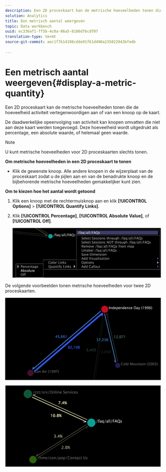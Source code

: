 ```yaml
---
description: Een 2D proceskaart kan de metrische hoeveelheden tonen die de hoeveelheid activiteit vertegenwoordigen aan of van een knoop op de kaart.
solution: Analytics
title: Een metrisch aantal weergeven
topic: Data workbench
uuid: ec336af1-ff5b-4c0a-86a5-8186d76cdf07
translation-type: tm+mt
source-git-commit: aec1f7b14198cdde91f61d490a235022943bfedb

---
```



# Een metrisch aantal weergeven{#display-a-metric-quantity}

Een 2D proceskaart kan de metrische hoeveelheden tonen die de hoeveelheid activiteit vertegenwoordigen aan of van een knoop op de kaart.

De daadwerkelijke opeenvolging van activiteit kan knopen omvatten die niet aan deze kaart werden toegevoegd. Deze hoeveelheid wordt uitgedrukt als percentage, een absolute waarde, of helemaal geen waarde.

>[!NOTE]
>
>U kunt metrische hoeveelheden voor 2D proceskaarten slechts tonen.

**Om metrische hoeveelheden in een 2D proceskaart te tonen**

* Klik de gewenste knoop. Alle andere knopen in de wijzerplaat van de proceskaart zodat u de pijlen aan en van de benadrukte knoop en de bijbehorende metrische hoeveelheden gemakkelijker kunt zien.

**Om te kiezen hoe het aantal wordt getoond**

1. Klik een knoop met de rechtermuisknop aan en klik **[!UICONTROL Options]** > **[!UICONTROL Quantify Links]**.
1. Klik **[!UICONTROL Percentage]**, **[!UICONTROL Absolute Value]**, of **[!UICONTROL Off]**.

   ![](assets/mnu_2DProcessMap_quantifyLinks.png)

De volgende voorbeelden tonen metrische hoeveelheden voor twee 2D proceskaarten.

![](assets/vis_2DProcessMap_DisplayMetricQuantities_Movies.png)

![](assets/client-met.png)

